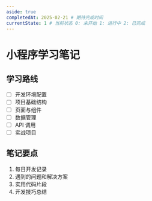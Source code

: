 ```yaml
---
aside: true
completedAt: 2025-02-21 # 期待完成时间
currentState: 1 # 当前状态 0: 未开始 1: 进行中 2: 已完成
---
```


# 小程序学习笔记

## 学习路线

-   [ ] 开发环境配置
-   [ ] 项目基础结构
-   [ ] 页面与组件
-   [ ] 数据管理
-   [ ] API 调用
-   [ ] 实战项目

## 笔记要点

1. 每日开发记录
2. 遇到的问题和解决方案
3. 实用代码片段
4. 开发技巧总结
